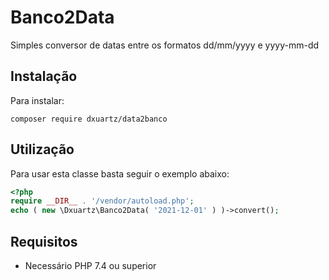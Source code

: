 # Banco2Data

Simples conversor de datas entre os formatos dd/mm/yyyy e yyyy-mm-dd

## Instalação

Para instalar:
```shell
composer require dxuartz/data2banco
```

## Utilização

Para usar esta classe basta seguir o exemplo abaixo:
```php
<?php
require __DIR__ . '/vendor/autoload.php';
echo ( new \Dxuartz\Banco2Data( '2021-12-01' ) )->convert();
```

## Requisitos

- Necessário PHP 7.4 ou superior